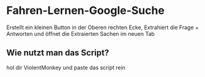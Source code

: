 # Fahren-Lernen-Google-Suche
Erstellt ein kleinen Button in der Oberen rechten Ecke, Extrahiert die Frage + Antworten und öffnet die Extraierten Sachen im neuen Tab

## Wie nutzt man das Script?
hol dir ViolentMonkey und paste das script rein
